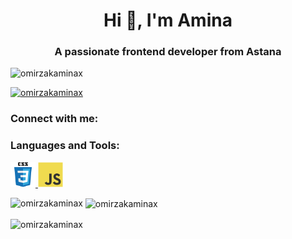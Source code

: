 <h1 align="center">Hi 👋, I'm Amina</h1>
<h3 align="center">A passionate frontend developer from Astana</h3>

<p align="left"> <img src="https://komarev.com/ghpvc/?username=omirzakaminax&label=Profile%20views&color=0e75b6&style=flat" alt="omirzakaminax" /> </p>

<p align="left"> <a href="https://github.com/ryo-ma/github-profile-trophy"><img src="https://github-profile-trophy.vercel.app/?username=omirzakaminax" alt="omirzakaminax" /></a> </p>

<h3 align="left">Connect with me:</h3>
<p align="left">
</p>

<h3 align="left">Languages and Tools:</h3>
<p align="left"> <a href="https://www.w3schools.com/css/" target="_blank" rel="noreferrer"> <img src="https://raw.githubusercontent.com/devicons/devicon/master/icons/css3/css3-original-wordmark.svg" alt="css3" width="40" height="40"/> </a> <a href="https://developer.mozilla.org/en-US/docs/Web/JavaScript" target="_blank" rel="noreferrer"> <img src="https://raw.githubusercontent.com/devicons/devicon/master/icons/javascript/javascript-original.svg" alt="javascript" width="40" height="40"/> </a> </p>

<p><img align="left" src="https://github-readme-stats.vercel.app/api/top-langs?username=omirzakaminax&show_icons=true&locale=en&layout=compact" alt="omirzakaminax" /></p>

<p>&nbsp;<img align="center" src="https://github-readme-stats.vercel.app/api?username=omirzakaminax&show_icons=true&locale=en" alt="omirzakaminax" /></p>

<p><img align="center" src="https://github-readme-streak-stats.herokuapp.com/?user=omirzakaminax&" alt="omirzakaminax" /></p>

